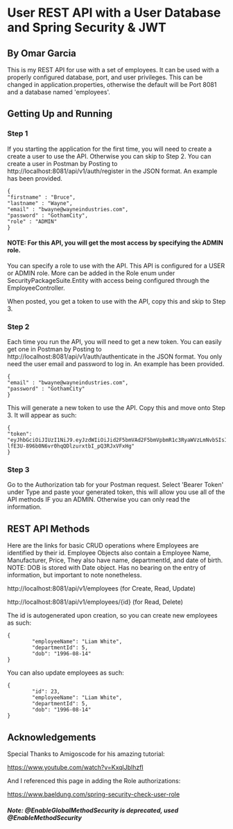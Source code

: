 # User REST API with a User Database and Spring Security & JWT

## By Omar Garcia

This is my REST API for use with a set of employees. It can be used with a properly
configured database, port, and user privileges. This can be changed in application.properties,
otherwise the default will be Port 8081 and a database named 'employees'.

## Getting Up and Running

### Step 1

If you starting the application for the first time, you will need to create a create a
user to use the API. Otherwise you can skip to Step 2. You can create a user in Postman by Posting to
http://localhost:8081/api/v1/auth/register in the JSON format. An example has been provided.

```
{
"firstname" : "Bruce",
"lastname" : "Wayne",
"email" : "bwayne@wayneindustries.com",
"password" : "GothamCity",
"role" : "ADMIN"
}
```

#### NOTE: For this API, you will get the most access by specifying the ADMIN role.

You can specify a role to use with the API. This API is configured for a USER
or ADMIN role. More can be added in the Role enum under SecurityPackageSuite.Entity
with access being configured through the EmployeeController. 

When posted, you get a token to use with the API, copy this and skip to Step 3.

### Step 2

Each time you run the API, you will need to get a new token. You can easily get one 
in Postman by Posting to http://localhost:8081/api/v1/auth/authenticate in the JSON
format. You only need the user email and password to log in. An example has been 
provided.

```
{
"email" : "bwayne@wayneindustries.com",
"password" : "GothamCity"
}
```

This will generate a new token to use the API. Copy this and move onto Step 3.
It will appear as such:

```
{
"token": "eyJhbGciOiJIUzI1NiJ9.eyJzdWIiOiJid2F5bmVAd2F5bmVpbmR1c3RyaWVzLmNvbSIsImlhdCI6MTY4MjMwNDIxMSwiZXhwIjoxNjgyMzA1NjUxfQ.zR-lfE3U-896b0N6vr0hqQDlzurxtbI_pQ3RJxVFxHg"
}
```

### Step 3

Go to the Authorization tab for your Postman request. Select 'Bearer Token' under Type
and paste your generated token, this will allow you use all of the API methods IF you
an ADMIN. Otherwise you can only read the information.

## REST API Methods

Here are the links for basic CRUD operations where Employees are identified by their id. Employee Objects also contain a Employee Name, Manufacturer, Price,
They also have name, departmentId, and date of birth. NOTE: DOB is stored with Date object. 
Has no bearing on the entry of information, but important to note nonetheless.

http://localhost:8081/api/v1/employees (for Create, Read, Update)

http://localhost:8081/api/v1/employees/{id} (for Read, Delete)

The id is autogenerated upon creation, so you can create new employees as such:

```
{
        "employeeName": "Liam White",
        "departmentId": 5,
        "dob": "1996-08-14"
}
```


You can also update employees as such:

```
{
        "id": 23,
        "employeeName": "Liam White",
        "departmentId": 5,
        "dob": "1996-08-14"
}
```

## Acknowledgements

Special Thanks to Amigoscode for his amazing tutorial:

https://www.youtube.com/watch?v=KxqlJblhzfI

And I referenced this page in adding the Role authorizations: 

https://www.baeldung.com/spring-security-check-user-role

##### Note: @EnableGlobalMethodSecurity is deprecated, used @EnableMethodSecurity

